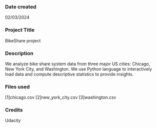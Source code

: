### Date created
02/03/2024

### Project Title
BikeShare project

### Description
We analyze bike share system data from three major US cities: Chicago, New York City, and Washington. We use Python language to interactively load data and compute descriptive statistics to provide insights.

### Files used
[1]chicago.csv [2]new_york_city.csv [3]washington.csv

### Credits
Udacity 

